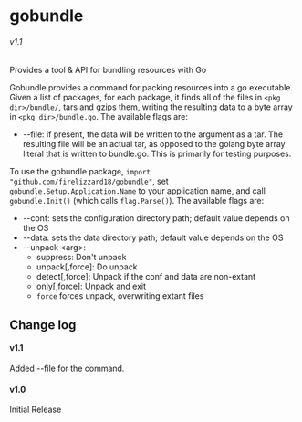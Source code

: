 # gobundle

###### v1.1

Provides a tool &amp; API for bundling resources with Go

Gobundle provides a command for packing resources into a go executable.
Given a list of packages, for each package, it finds all of the files in
`<pkg dir>/bundle/`, tars and gzips them, writing the resulting data
to a byte array in `<pkg dir>/bundle.go`. The available flags are:

  * --file: if present, the data will be written to the argument as a tar. The resulting file will be an
actual tar, as opposed to the golang byte array literal that is written to
bundle.go. This is primarily for testing purposes.

To use the gobundle package, `import "github.com/firelizzard18/gobundle"`,
set `gobundle.Setup.Application.Name` to your application name, and call
`gobundle.Init()` (which calls `flag.Parse()`). The available flags are:

  * --conf: sets the configuration directory path; default value depends on the OS
  * --data: sets the data directory path; default value depends on the OS
  * --unpack &lt;arg&gt;:
    * suppress: Don't unpack
    * unpack[,force]: Do unpack
    * detect[,force]: Unpack if the conf and data are non-extant
    * only[,force]: Unpack and exit
    * `force` forces unpack, overwriting extant files

## Change log

#### v1.1

Added --file for the command.

#### v1.0

Initial Release
